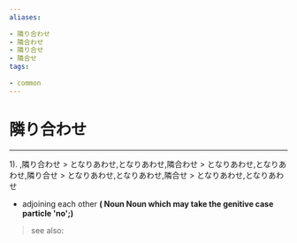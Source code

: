 ```yaml
---
aliases:
    
- 隣り合わせ
- 隣合わせ
- 隣り合せ
- 隣合せ
tags:
    
- common
---
```


# 隣り合わせ
---
1).
,隣り合わせ > となりあわせ,となりあわせ,隣合わせ > となりあわせ,となりあわせ,隣り合せ > となりあわせ,となりあわせ,隣合せ > となりあわせ,となりあわせ

- adjoining each other
**( Noun Noun which may take the genitive case particle 'no';)**
> see also: 
            